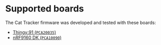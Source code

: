 # Supported boards

The Cat Tracker firmware was developed and tested with these boards:

- [Thingy:91 (`PCA20035`)](https://www.nordicsemi.com/Software-and-tools/Prototyping-platforms/Nordic-Thingy-91)
- [nRF9160 DK (`PCA10090`)](https://www.nordicsemi.com/Software-and-tools/Development-Kits/nRF9160-DK)
